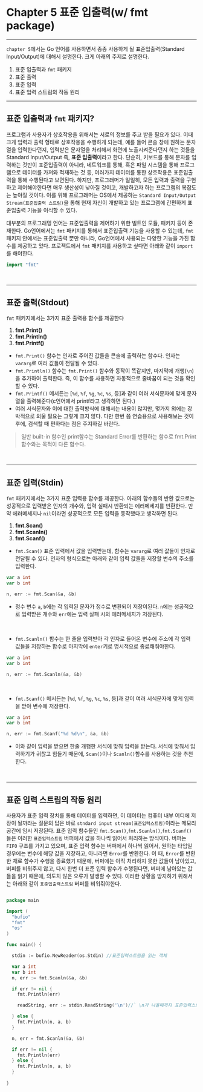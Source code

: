# Chapter 5 표준 입출력(w/ fmt package)
***
`chapter 5`에서는 Go 언어를 사용하면서 종종 사용하게 될 표준입출력(Standard Input/Output)에 대해서 설명한다.
크게 아래의 주제로 설명한다.
1. 표준 입출력과 `fmt` 패키지
2. 표준 출력
3. 표준 입력
4. 표준 입력 스트림의 작동 원리
***

## 표준 입출력과 `fmt` 패키지?
프로그램과 사용자가 상호작용을 위해서는 서로의 정보를 주고 받을 필요가 있다. 이때 크게 입력과 출력 형태로 상호작용을 수행하게 되는데,
예를 들어 콘솔 창에 원하는 문자열을 입력한다던지, 입력받은 문자열을 처리해서 화면에 노출시켜준다던지 하는 것들을 Standard Input/Output 즉, **표준 입출력**이라고 한다.
단순히, 키보드를 통해 문자를 입력하는 것만이 표준입출력이 아니라, 네트워크를 통해, 혹은 파일 시스템을 통해 프로그램으로 데이터를 가져와 적재하는 것 등, 여러가지 데이터를 통한 상호작용은 표준입출력을 통해 수행된다고 보면된다.
하지만, 프로그래머가 일일히, 모든 입력과 출력을 구현하고 제어해야한다면 매우 생산성이 낮아질 것이고, 개발하고자 하는 프로그램의 복잡도는 높아질 것이다. 이를 위해 프로그래머는 OS에서 제공하는 `Standard Input/Output Stream(표준입출력 스트림)`을 통해
현재 자신이 개발하고 있는 프로그램에 간편하게 표준입출력 기능을 이식할 수 있다.

대부분의 프로그래밍 언어는 표준입출력을 제어하기 위한 빌트인 모듈, 패키지 등이 존재한다. Go언어에서는 `fmt` 패키지를 통해서 표준입출력 기능을 사용할 수 있는데,
`fmt` 패키지 안에서는 표준입출력 뿐만 아니라, Go언어에서 사용되는 다양한 기능을 가진 함수를 제공하고 있다.  프로젝트에서 `fmt` 패키지를 사용하고 싶다면 아래와 같이 `import`를 해야한다.

```go
import "fmt"
```
<br>

***
## 표준 출력(Stdout)

`fmt` 패키지에서는 3가지 표준 출력용 함수를 제공한다
1. **fmt.Print()**
2. **fmt.Println()**
3. **fmt.Printf()**

* `fmt.Print()` 함수는 인자로 주어진 값들을 콘솔에 출력하는 함수다. 인자는 `vararg`로 여러 값들이 전달될 수 있다.
* `fmt.Println()` 함수는 `fmt.Print()` 함수와 동작이 똑같지만, 마지막에 개행(`\n`)을 추가하여 출력한다. 즉, 이 함수를 사용하면 자동적으로 줄바꿈이 되는 것을 확인할 수 있다.
* `fmt.Printf()` 메서든는 [`%d`, `%f`, `%g`, `%c`, `%s`, 등]과 같이 여러 서식문자에 맞게 문자열을 출력해준다(c언어에서 printf라고 생각하면 된다.)
* 여러 서식문자와 이에 대한 출력방식에 대해서는 내용이 많지만, 몇가지 외에는 강박적으로 외울 필요는 그렇게 크지 않다. 다만 한번 쯤 연습용으로 사용해보는 것이 후에, 검색할 때 편하다는 점은 주지하길 바란다.

> 일반 built-in 함수인 print함수는 Standard Error를 반환하는 함수로 fmt.Print 함수와는 목적이 다른 함수다.

<br>

***
## 표준 입력(Stdin)

`fmt` 패키지에서는 3가지 표준 입력용 함수를 제공한다. 아래의 함수들의 반환 값으로는 성공적으로 입력받은 인자의 개수와, 입력 실패시 반환되는 에러메세지를 반환한다. 만약 에러메세지나 `nil`이라면 성공적으로 모든 입력을 동작했다고 생각하면 된다.
1. **fmt.Scan()**
2. **fmt.Scanln()**
3. **fmt.Scanf()**

* `fmt.Scan()` 표준 입력에서 값을 입력받는데, 함수는 `vararg`로 여러 값들이 인자로 전달될 수 있다. 인자의 형식으로는 아래와 같이 입력 값들을 저장할 변수의 주소를 입력한다.
```go
var a int
var b int

n, err := fmt.Scan(&a, &b)
```
* 정수 변수 `a`, `b`에는 각 입력된 문자가 정수로 변환되어 저장이된다. `n`에는 성공적으로 입력받은 개수와 `err`에는 입력 실패 시의 에러메세지가 저장된다.
<br>

* `fmt.Scanln()` 함수는 한 줄을 입력받아 각 인자로 들어온 변수에 주소에 각 입력 값들을 저장하는 함수로 마지막에 `enter`키로 명시적으로 종료해줘야한다.
```go
var a int
var b int

n, err := fmt.Scanln(&a, &b)
```

<br>

* `fmt.Scanf()` 메서든는 [`%d`, `%f`, `%g`, `%c`, `%s`, 등]과 같이 여러 서식문자에 맞게 입력을 받아 변수에 저장한다.
```go
var a int
var b int

n, err := fmt.Scanf("%d %d\n", &a, &b)
```

  * 이와 같이 입력을 받으면 한줄 개행한 서식에 맞춰 입력을 받는다. 서식에 맞춰서 입력하기가 귀찮고 힘들기 때문에, `Scan()`이나 `Scanln()`함수를 사용하는 것을 추천한다.

<br>

***
## 표준 입력 스트림의 작동 원리
사용자가 표준 입력 장치를 통해 데이터를 입력하면, 이 데이터는 컴퓨터 내부 어디에 저장이 될까라는 질문의 답은 바로 `stndard input stream(표준입력스트림)`이라는 메모리 공간에 임시 저장된다. 표준 입력 함수들인 `fmt.Scan()`,`fmt.Scanln()`,`fmt.Scanf()` 들은 이러한 `표준입력스트림` 버퍼에서 값을 하나씩 읽어서 처리하는 방식이다. 버퍼는 `FIFO` 구조를 가지고 있으며, 표준 입력 함수는 버퍼에서 하나씩 읽어서, 원하는 타입일 경우에는 변수에 해당 값을 저장하고, 아니라면 `Error`를 반환한다. 이 때, `Error`를 반환한 채로 함수가 수행을 종료했기 때문에, 버퍼에는 아직 처리하지 못한 값들이 남아있고, 버퍼를 비워주지 않고, 다시 한번 더 표준 입력 함수가 수행된다면, 버퍼에 남아있는 값들을 읽기 때문에, 의도치 않은 오류가 발생할 수 있다. 이러한 상황을 방지하기 위해서는 아래와 같이 `표준입출력스트림` 버퍼를 비워줘야한다.
```go

package main

import (
  "bufio"
  "fmt"
  "os"
)

func main() {

  stdin := bufio.NewReader(os.Stdin) //표준입력스트림을 읽는 객체

  var a int
  var b int
  n, err := fmt.Scanln(&a, &b)

  if err != nil {
    fmt.Println(err)

    readString, err := stdin.ReadString('\n')//` \n가 나올때까지 표준입력스트림을 읽는다.

  } else {
    fmt.Println(n, a, b)
  }

  n, err = fmt.Scanln(&a, &b)

  if err != nil {
    fmt.Println(err)
  } else {
    fmt.Println(n, a, b)
  }
  
}
```


